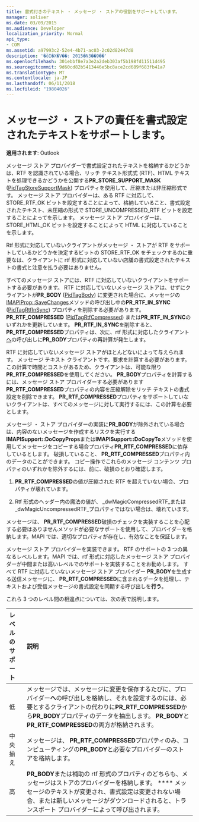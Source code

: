 ```yaml
---
title: 書式付きのテキスト ・ メッセージ ・ ストアの役割をサポートしています。
manager: soliver
ms.date: 03/09/2015
ms.audience: Developer
localization_priority: Normal
api_type:
- COM
ms.assetid: a97993c2-52e4-4b71-ac03-2c02d82447d8
description: '�ŏI�X�V��: 2015�N3��9��'
ms.openlocfilehash: 301ebbf8e7a3e2a2deb303af5b198fd11511d495
ms.sourcegitcommit: 9d60cd82b5413446e5bc8ace2cd689f683fb41a7
ms.translationtype: MT
ms.contentlocale: ja-JP
ms.lasthandoff: 06/11/2018
ms.locfileid: "19804026"
---
```

# <a name="supporting-formatted-text-message-store-responsibilities"></a>メッセージ ・ ストアの責任を書式設定されたテキストをサポートします。

  
  
**適用されます**: Outlook 
  
メッセージ ストア プロバイダーで書式設定されたテキストを格納するかどうかは、RTF を認識されている場合、リッチ テキスト形式式 (RTF)、HTML テキストを処理できるかどうかを公開する**PR_STORE_SUPPORT_MASK** ([PidTagStoreSupportMask](pidtagstoresupportmask-canonical-property.md)) プロパティを使用して、圧縮または非圧縮形式です。 メッセージ ストア プロバイダーは、ある RTF に対応して、STORE_RTF_OK ビットを設定することによって、格納していること、書式設定されたテキスト、未圧縮の形式で STORE_UNCOMPRESSED_RTF ビットを設定することによってを示します。 メッセージ ストア プロバイダーは、STORE_HTML_OK ビットを設定することによって HTML に対応していることを示します。
  
Rtf 形式に対応していないクライアントがメッセージ ・ ストアが RTF をサポートしているかどうかを決定するビットの STORE_RTF_OK をチェックするのに重要なは、クライアントに rtf 形式に対応していない店舗の書式設定されたテキストの書式と注意を払う必要はありません。 
  
すべてのメッセージ ストアには、RTF に対応していないクライアントをサポートする必要があります。 RTF に対応していないメッセージ ストアは、せずにクライアントが**PR_BODY** ([PidTagBody](pidtagbody-canonical-property.md)) に変更された場合に、メッセージの[IMAPIProp::SaveChanges](imapiprop-savechanges.md)メソッドの呼び出し中の**PR_RTF_IN_SYNC** ([PidTagRtfInSync](pidtagrtfinsync-canonical-property.md)) プロパティを削除する必要があります。**PR_RTF_COMPRESSED** ([PidTagRtfCompressed](pidtagrtfcompressed-canonical-property.md)) または**PR_RTF_IN_SYNC**のいずれかを更新しています。 **PR_RTF_IN_SYNC**を削除すると、 **PR_RTF_COMPRESSED**プロパティは、次に、rtf 形式に対応したクライアント[へ](rtfsync.md)の呼び出しに**PR_BODY**プロパティの再計算が発生します。 
  
RTF に対応していないメッセージ ストアがほとんどないによって与えられます。 メッセージ テキスト クライアントです。要求を計算する必要があります。 この計算で時間とコストがあるため、クライアントは、可能な限り**PR_RTF_COMPRESSED**を使用してください。 **PR_BODY**プロパティを計算するには、メッセージ ストア プロバイダーする必要があります**PR_RTF_COMPRESSED**プロパティの内容を圧縮解除をリッチ テキストの書式設定を削除できます。 **PR_RTF_COMPRESSED**プロパティをサポートしていないクライアントは、すべてのメッセージに対して実行するには、この計算を必要とします。 
  
メッセージ ・ ストア プロバイダーの実装に**PR_BODY**が除外されている場合は、内容のないメッセージを作成するリスクを実行する**IMAPISupport::DoCopyProps**または**IMAPISupport::DoCopyTo**メソッドを使用してメッセージをコピーする場合プロパティ**PR_RTF_COMPRESSED**に依存しているとします。 破損していること、 **PR_RTF_COMPRESSED**プロパティ内のデータのことができます。 コピー操作でこれらのメッセージ コンテンツ プロパティのいずれかを除外するには、前に、破損のとおり確認します。 
  
1. **PR_RTF_COMPRESSED**の値が圧縮された RTF を超えていない場合、プロパティが壊れています。 
    
2. Rtf 形式のヘッダー内の魔法の値が、 _dwMagicCompressedRTF_または_dwMagicUncompressedRTF_プロパティではない場合は、壊れています。
    
メッセージは、 **PR_RTF_COMPRESSED**破損のチェックを実装することを心配する必要はありませんメソッドが必要なサポートを使用して、プロバイダーを格納します。MAPI では、適切なプロパティが存在し、有効なことを保証します。 
  
メッセージ ストア プロバイダーを実装できます。 RTF のサポートの 3 つの異なるレベルします。MAPI では、rtf 形式に対応したメッセージ ストア プロバイダーが中間または高いレベルでのサポートを実装することをお勧めします。 すべて RTF に対応していないメッセージ ストア プロバイダー **PR_BODY**を生成する送信メッセージに、 **PR_RTF_COMPRESSED**に含まれるデータを処理し、テキストおよび受信メッセージの書式設定を同期する呼び出しを**行う**。 
  
これら 3 つのレベル間の相違点については、次の表で説明します。 
  
|**レベルのサポート**|**説明**|
|:-----|:-----|
|低  <br/> |メッセージでは、メッセージに変更を保存するたびに、プロバイダー**へ**の呼び出しを格納し、それを設定するのには、必要とするクライアントの代わりに**PR_RTF_COMPRESSED**から**PR_BODY**プロパティのデータを抽出します。 **PR_BODY**と**PR_RTF_COMPRESSED**の両方が格納されます。  <br/> |
|中央揃え  <br/> |メッセージは、 **PR_RTF_COMPRESSED**プロパティのみ、コンピューティングの**PR_BODY**と必要なプロバイダーのストアを格納します。  <br/> |
|高  <br/> |**PR_BODY**または補助の rtf 形式のプロパティのどちらも、メッセージはストアのプロバイダーを格納します。 **** メッセージのテキストが変更され、書式設定は変更されない場合、または新しいメッセージがダウンロードされると、トランスポート プロバイダーによって呼び出されます。  <br/> |
   

